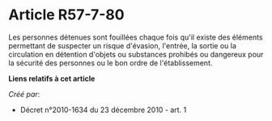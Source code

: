 # Article R57-7-80

Les personnes détenues sont fouillées chaque fois qu'il existe des éléments permettant de suspecter un risque d'évasion,
l'entrée, la sortie ou la circulation en détention d'objets ou substances prohibés ou dangereux pour la sécurité des
personnes ou le bon ordre de l'établissement.

**Liens relatifs à cet article**

_Créé par_:

  - Décret n°2010-1634 du 23 décembre 2010 - art. 1
